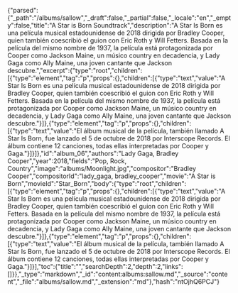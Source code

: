 {"parsed":{"_path":"/albums/sallow","_draft":false,"_partial":false,"_locale":"en","_empty":false,"title":"A Star is Born Soundtrack","description":"A Star Is Born es una película musical estadounidense de 2018 dirigida por Bradley Cooper, quien también coescribió el guion con Eric Roth y Will Fetters. Basada en la película del mismo nombre de 1937, la película está protagonizada por Cooper como Jackson Maine, un músico country en decadencia, y Lady Gaga como Ally Maine, una joven cantante que Jackson descubre.","excerpt":{"type":"root","children":[{"type":"element","tag":"p","props":{},"children":[{"type":"text","value":"A Star Is Born es una película musical estadounidense de 2018 dirigida por Bradley Cooper, quien también coescribió el guion con Eric Roth y Will Fetters. Basada en la película del mismo nombre de 1937, la película está protagonizada por Cooper como Jackson Maine, un músico country en decadencia, y Lady Gaga como Ally Maine, una joven cantante que Jackson descubre."}]},{"type":"element","tag":"p","props":{},"children":[{"type":"text","value":"El álbum musical de la película, también llamado A Star Is Born, fue lanzado el 5 de octubre de 2018 por Interscope Records. El álbum contiene 12 canciones, todas ellas interpretadas por Cooper y Gaga."}]}]},"id":"album_06","authors":"Lady Gaga, Bradley Cooper","year":2018,"fields":"Pop, Rock, Country","image":"albums/Moonlight.jpg","compositor":"Bradley Cooper","compositorId":"lady_gaga, bradley_cooper","movie":"A Star is Born","movieId":"Star_Born","body":{"type":"root","children":[{"type":"element","tag":"p","props":{},"children":[{"type":"text","value":"A Star Is Born es una película musical estadounidense de 2018 dirigida por Bradley Cooper, quien también coescribió el guion con Eric Roth y Will Fetters. Basada en la película del mismo nombre de 1937, la película está protagonizada por Cooper como Jackson Maine, un músico country en decadencia, y Lady Gaga como Ally Maine, una joven cantante que Jackson descubre."}]},{"type":"element","tag":"p","props":{},"children":[{"type":"text","value":"El álbum musical de la película, también llamado A Star Is Born, fue lanzado el 5 de octubre de 2018 por Interscope Records. El álbum contiene 12 canciones, todas ellas interpretadas por Cooper y Gaga."}]}],"toc":{"title":"","searchDepth":2,"depth":2,"links":[]}},"_type":"markdown","_id":"content:albums:sallow.md","_source":"content","_file":"albums/sallow.md","_extension":"md"},"hash":"ntOjhQ6PCJ"}